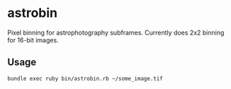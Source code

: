 # astrobin

Pixel binning for astrophotography subframes. Currently does 2x2 binning for 16-bit images.

## Usage

```
bundle exec ruby bin/astrobin.rb ~/some_image.tif
```
